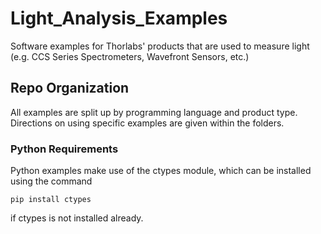 # Light_Analysis_Examples
Software examples for Thorlabs' products that are used to measure light (e.g. CCS Series Spectrometers, Wavefront Sensors, etc.)

## Repo Organization
All examples are split up by programming language and product type. Directions on using specific examples are given within the folders.


### Python Requirements

Python examples make use of the ctypes module, which can be installed using the command

```
pip install ctypes
```

if ctypes is not installed already.
